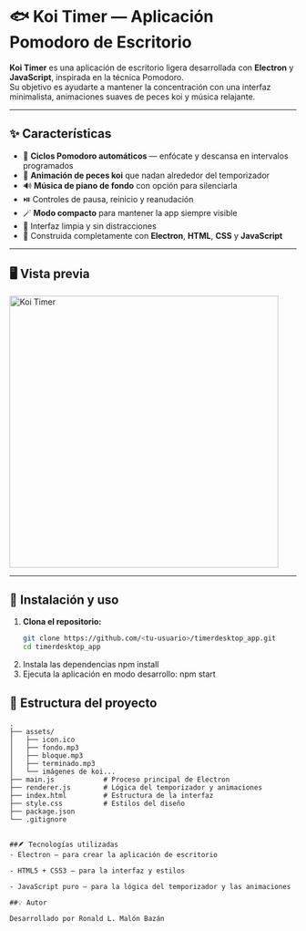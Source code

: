 # 🐟 Koi Timer — Aplicación Pomodoro de Escritorio

**Koi Timer** es una aplicación de escritorio ligera desarrollada con **Electron** y **JavaScript**, inspirada en la técnica Pomodoro.  
Su objetivo es ayudarte a mantener la concentración con una interfaz minimalista, animaciones suaves de peces koi y música relajante.

---

## ✨ Características

- 🎯 **Ciclos Pomodoro automáticos** — enfócate y descansa en intervalos programados  
- 🐠 **Animación de peces koi** que nadan alrededor del temporizador  
- 🔊 **Música de piano de fondo** con opción para silenciarla  
- ⏯️ Controles de pausa, reinicio y reanudación  
- 🪄 **Modo compacto** para mantener la app siempre visible  
- 🎨 Interfaz limpia y sin distracciones  
- 🧱 Construida completamente con **Electron**, **HTML**, **CSS** y **JavaScript**

---

## 🖥️ Vista previa

<img width="472" height="477" alt="Koi Timer" src="https://github.com/user-attachments/assets/654d6753-cd0e-4612-a82f-cf0a2e37fc89" />

---

## 🚀 Instalación y uso

1. **Clona el repositorio:**
   ```bash
   git clone https://github.com/<tu-usuario>/timerdesktop_app.git
   cd timerdesktop_app

2. Instala las dependencias
    npm install
3. Ejecuta la aplicación en modo desarrollo:
    npm start

## 🧩 Estructura del proyecto
```plaintext
.
├── assets/
│   ├── icon.ico
│   ├── fondo.mp3
│   ├── bloque.mp3
│   ├── terminado.mp3
│   └── imágenes de koi...
├── main.js            # Proceso principal de Electron
├── renderer.js        # Lógica del temporizador y animaciones
├── index.html         # Estructura de la interfaz
├── style.css          # Estilos del diseño
├── package.json
└── .gitignore


##🪶 Tecnologías utilizadas
- Electron — para crear la aplicación de escritorio

- HTML5 + CSS3 — para la interfaz y estilos

- JavaScript puro — para la lógica del temporizador y las animaciones

##💡 Autor

Desarrollado por Ronald L. Malón Bazán
